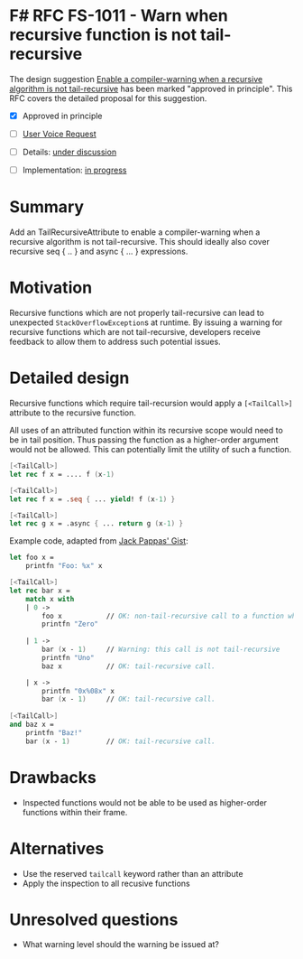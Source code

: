 # F# RFC FS-1011 - Warn when recursive function is not tail-recursive

The design suggestion [Enable a compiler-warning when a recursive algorithm is not tail-recursive][UserVoice] has been marked "approved in principle".
This RFC covers the detailed proposal for this suggestion.

* [x] Approved in principle
* [ ] [User Voice Request][UserVoice]
* [ ] Details: [under discussion][Details]
* [ ] Implementation: [in progress][Implementation]

  [UserVoice]:https://fslang.uservoice.com/forums/245727-f-language/suggestions/5663074-enable-a-compiler-warning-when-a-recursive-algorit
  [Details]:https://github.com/fsharp/FSharpLangDesign/issues/82
  [Implementation]:https://github.com/dotnet/fsharp/pull/1976

# Summary
[summary]: #summary

Add an TailRecursiveAttribute to enable a compiler-warning when a recursive algorithm is not tail-recursive. This should ideally also cover recursive seq { .. } and async { ... } expressions.

# Motivation
[motivation]: #motivation

Recursive functions which are not properly tail-recursive can lead to unexpected `StackOverflowException`s at runtime. By issuing a warning for recursive functions which are not tail-recursive, developers receive feedback to allow them to address such potential issues.

# Detailed design
[design]: #detailed-design

Recursive functions which require tail-recursion would apply a `[<TailCall>]` attribute to the recursive function.

All uses of an attributed function within its recursive scope would need to be in tail position. Thus passing the function as a higher-order argument would not be allowed. This can potentially limit the utility of such a function.

```fsharp
[<TailCall>] 
let rec f x = .... f (x-1)

[<TailCall>] 
let rec f x = .seq { ... yield! f (x-1) }

[<TailCall>] 
let rec g x = .async { ... return g (x-1) }
```

Example code, adapted from [Jack Pappas' Gist](https://gist.github.com/jack-pappas/9860949):

```fsharp
let foo x =
    printfn "Foo: %x" x

[<TailCall>]
let rec bar x =
    match x with
    | 0 ->
        foo x           // OK: non-tail-recursive call to a function which doesn't share the current stack frame (i.e., 'bar' or 'baz').
        printfn "Zero"
        
    | 1 ->
        bar (x - 1)     // Warning: this call is not tail-recursive
        printfn "Uno"
        baz x           // OK: tail-recursive call.

    | x ->
        printfn "0x%08x" x
        bar (x - 1)     // OK: tail-recursive call.
        
[<TailCall>]
and baz x =
    printfn "Baz!"
    bar (x - 1)         // OK: tail-recursive call.
```

# Drawbacks
[drawbacks]: #drawbacks

* Inspected functions would not be able to be used as higher-order functions within their frame.

# Alternatives
[alternatives]: #alternatives

* Use the reserved `tailcall` keyword rather than an attribute
* Apply the inspection to all recusive functions

# Unresolved questions
[unresolved]: #unresolved-questions

* What warning level should the warning be issued at?

